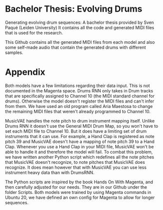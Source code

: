 # Bachelor Thesis: Evolving Drums
Generating evolving drum sequences: A bachelor thesis provided by Sven Paqué (Leiden University) It contains all the code and generated MIDI files that is used for the research.

This Github contains all the generated MIDI files from each model and also some self-made audio that contain the generated drums with different samples.

# Appendix
Both models have a few limitations regarding their data input. This is not documented in the Magenta space.
Drums RNN only takes in Drum tracks that are specifically assigned to Channel 10 (the MIDI standard channel for drums). Otherwise the model doesn't register the MIDI files and can't infer from them. We have used an old program called Aria Maestosa to change the remaining MIDI files that weren't already programmed to Channel 10.

MusicVAE handles the note pitch to drum instrument mapping itself. Unlike Drums RNN it doesn't use the General MIDI Drum Map, so you won't have to set each MIDI file to Channel 10. But it does have a limiting set of drum instruments that it can use. For example, a Hand Clap is registered as note pitch 39 and MusicVAE doesn't have a mapping of note pitch 39 to a Hand Clap. Whenever you use a Hand Clap in your MIDI file, MusicVAE won't be able to handle it and therefore the model will fail.
To combat this problem, we have written another Python script which redefines all the note pitches that MusicVAE doesn't recognize, to note pitches that MusicVAE does recognize. It does mean however that with MusicVAE you can use less instrument heavy data than with DrumsRNN.

The Python scripts are inspired by the book Hands On With Magenta, and then carefully adjusted for our needs. They are in our Github under the folder Scripts.
Both models were trained by using Magenta commands in Ubuntu 20, we have defined an own config for Magenta to allow for longer sequences.

